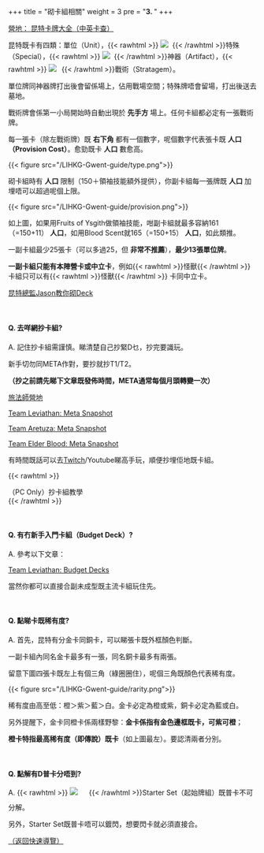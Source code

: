 +++
title = "砌卡組相關"
weight = 3
pre = "<b>3. </b>"
+++

[營地： 昆特卡牌大全（中英卡查）](https://www.iyingdi.com/web/tools/gwent/cards)

昆特既卡有四類：單位（Unit），{{< rawhtml >}}
<span style="display: inline-block;width: 20px; height: 22.76px;"><img src="/LIHKG-Gwent-guide/typeSpecial.png" style="margin: unset;"/></span>
{{< /rawhtml >}}特殊（Special），{{< rawhtml >}}
<span style="display: inline-block;width: 20px; height: 26.58px;"><img src="/LIHKG-Gwent-guide/typeArtifact.png" style="margin: unset;"/></span>
{{< /rawhtml >}}神器（Artifact），{{< rawhtml >}}
<span style="display: inline-block;width: 22.00px; height: 20.00px;"><img src="/LIHKG-Gwent-guide/typeStrategem.png" style="margin: unset;"/></span>
{{< /rawhtml >}}戰術（Stratagem）。

單位牌同神器牌打出後會留係場上，佔用戰場空間；特殊牌唔會留場，打出後送去墓地。

戰術牌會係第一小局開始時自動出現於 __先手方__ 場上。任何卡組都必定有一張戰術牌。

每一張卡（除左戰術牌）既 __右下角__ 都有一個數字，呢個數字代表張卡既 __人口（Provision Cost）__。愈勁既卡 __人口__ 數愈高。

{{< figure src="/LIHKG-Gwent-guide/type.png">}}

砌卡組時有 __人口__ 限制（150＋領袖技能額外提供），你副卡組每一張牌既 __人口__ 加埋唔可以超過呢個上限。

{{< figure src="/LIHKG-Gwent-guide/provision.png">}}

如上圖，如果用Fruits of Ysgith做領袖技能，咁副卡組就最多容納161（=150+11） __人口__，如用Blood Scent就165（=150+15） __人口__，如此類推。 

一副卡組最少25張卡（可以多過25，但 __非常不推薦__），__最少13張單位牌__。

__一副卡組只能有本陣營卡或中立卡__，例如{{< rawhtml >}}<MO>怪獸</MO>{{< /rawhtml >}} 卡組只可以有{{< rawhtml >}}<MO>怪獸</MO>{{< /rawhtml >}} 卡同中立卡。

[昆特總監Jason教你砌Deck](https://youtu.be/GAuGE-YWI7A)

&nbsp;

#### Q. 去咩網抄卡組?

A. 記住抄卡組需謹慎。睇清楚自己抄緊D乜，抄完要識玩。

新手切勿同META作對，要抄就抄T1/T2。

__（抄之前請先睇下文章既發佈時間，META通常每個月頭轉變一次）__

[旅法師營地](https://www.iyingdi.com/tz/tag/19)

[Team Leviathan: Meta Snapshot](https://teamleviathangaming.com/meta/)

[Team Aretuza: Meta Snapshot](https://teamaretuza.com/meta-snapshot/)

[Team Elder Blood: Meta Snapshot](https://teamelderblood.com/meta-snapshot/)

有時間既話可以去[Twitch](../others/)/Youtube睇高手玩，順便抄埋佢地既卡組。

{{< rawhtml >}}
<div class="expand">
    <div
        class="expand-label"
        style="cursor: pointer;"
        onclick="$h = $(this);$h.next('div').slideToggle(100,function () {$h.children('i').attr('class',function () {return $h.next('div').is(':visible') ? 'fas fa-chevron-down' : 'fas fa-chevron-right';});});"
    >
        <i style="font-size: x-small;" class="fas fa-chevron-right"></i><MO>（PC Only）</MO><bold>抄卡組教學</bold>
    </div>
    <div class="expand-content" style="display: none">
        <pre><code class="hljs">用PC睇Twitch昆特台直播時，係墓地同卡組旁邊都有眼球圖案（重播冇），如下圖：<br/><br/><span style="display: inline-block;"><img src="/LIHKG-Gwent-guide/gwentObserver.jpg" style="margin: unset;"/><br/>禁入去就會睇到墓地同牌組有咩牌。<br/><br/>你可以等佢一開局時就睇佢手牌同牌組（例如Cap低圖），咁就可以方便地抄卡組。<br/><br/>又或者可以用抄Deck既聊天室指令碼（通常係 <span style="font-style: italic;">!deck</span> ），但唔一定有。</span></code><span class="copy-to-clipboard" title="Copy to clipboard"></span></pre>
    </div>
</div>
{{< /rawhtml >}}

&nbsp;

#### Q. 有冇新手入門卡組（Budget Deck）?

A. 參考以下文章：

[Team Leviathan: Budget Decks](https://teamleviathangaming.com/budget/)

當然你都可以直接合副未成型既主流卡組玩住先。

&nbsp;

#### Q. 點睇卡既稀有度?

A. 首先，昆特有分金卡同銅卡，可以睇張卡既外框顏色判斷。

一副卡組內同名金卡最多有一張，同名銅卡最多有兩張。

留意下圖四張卡既左上有個三角（綠圈圈住），呢個三角既顏色代表稀有度。

{{< figure src="/LIHKG-Gwent-guide/rarity.png">}}

稀有度由高至低：橙＞紫＞藍＞白。金卡必定為橙或紫，銅卡必定為藍或白。

另外提醒下，金卡同橙卡係兩樣野黎：__金卡係指有金色邊框既卡，可紫可橙__；

__橙卡特指最高稀有度（即傳說）既卡__（如上圖最左）。要認清兩者分別。

&nbsp;

#### Q. 點解有D普卡分唔到?

A. {{< rawhtml >}}
<span style="display: inline-block;width: 34.95px; height: 29.77px;"><img src="/LIHKG-Gwent-guide/starterSet.png" style="margin: unset;"/></span>
{{< /rawhtml >}}Starter Set（起始牌組）既普卡不可分解。

另外，Starter Set既普卡唔可以鍍閃，想要閃卡就必須直接合。

[（返回快速導覽）](../#quicknav)